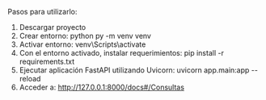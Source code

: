 Pasos para utilizarlo:

1. Descargar proyecto
2. Crear entorno: python py -m venv venv
3. Activar entorno: venv\Scripts\activate
4. Con el entorno activado, instalar requerimientos: pip install -r requirements.txt
5. Ejecutar aplicación FastAPI utilizando Uvicorn: uvicorn app.main:app --reload
6. Acceder a: http://127.0.0.1:8000/docs#/Consultas
